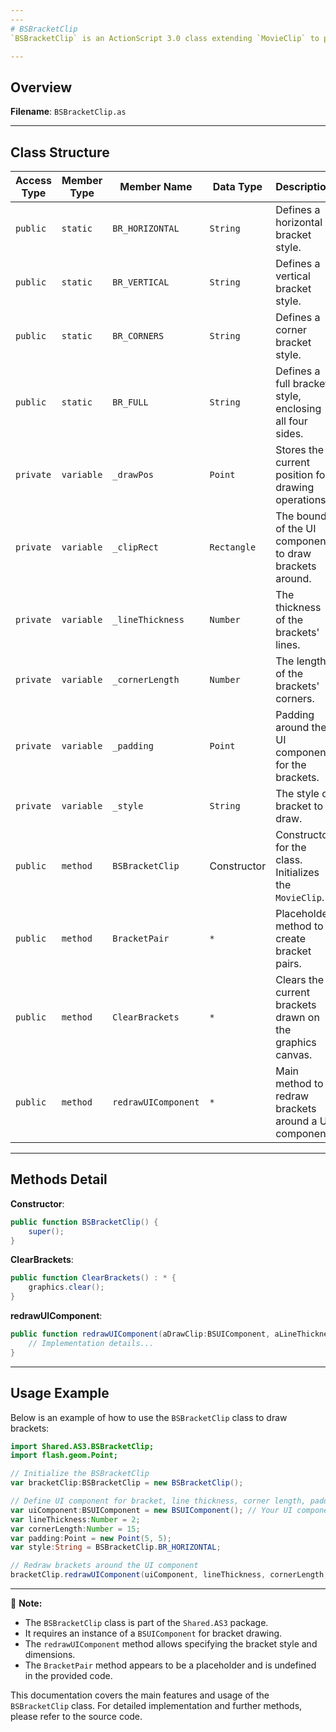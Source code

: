 ```yaml
---
---
# BSBracketClip
`BSBracketClip` is an ActionScript 3.0 class extending `MovieClip` to provide functionality for drawing bracket shapes around UI components in different styles.

---
```


## Overview
**Filename**: `BSBracketClip.as`

---

## Class Structure

| Access Type | Member Type | Member Name       | Data Type        | Description                                              |
|-------------|-------------|-------------------|------------------|----------------------------------------------------------|
| `public`    | `static`    | `BR_HORIZONTAL`   | `String`         | Defines a horizontal bracket style.                      |
| `public`    | `static`    | `BR_VERTICAL`     | `String`         | Defines a vertical bracket style.                        |
| `public`    | `static`    | `BR_CORNERS`      | `String`         | Defines a corner bracket style.                          |
| `public`    | `static`    | `BR_FULL`         | `String`         | Defines a full bracket style, enclosing all four sides.  |
| `private`   | `variable`  | `_drawPos`        | `Point`          | Stores the current position for drawing operations.      |
| `private`   | `variable`  | `_clipRect`       | `Rectangle`      | The bounds of the UI component to draw brackets around.  |
| `private`   | `variable`  | `_lineThickness`  | `Number`         | The thickness of the brackets' lines.                    |
| `private`   | `variable`  | `_cornerLength`   | `Number`         | The length of the brackets' corners.                     |
| `private`   | `variable`  | `_padding`        | `Point`          | Padding around the UI component for the brackets.        |
| `private`   | `variable`  | `_style`          | `String`         | The style of bracket to draw.                            |
| `public`    | `method`    | `BSBracketClip`   | Constructor      | Constructor for the class. Initializes the `MovieClip`.  |
| `public`    | `method`    | `BracketPair`     | `*`              | Placeholder method to create bracket pairs.              |
| `public`    | `method`    | `ClearBrackets`   | `*`              | Clears the current brackets drawn on the graphics canvas.|
| `public`    | `method`    | `redrawUIComponent` | `*`            | Main method to redraw brackets around a UI component.    |

---

## Methods Detail

**Constructor**:
```actionscript
public function BSBracketClip() {
    super();
}
```

**ClearBrackets**:
```actionscript
public function ClearBrackets() : * {
    graphics.clear();
}
```

**redrawUIComponent**:
```actionscript
public function redrawUIComponent(aDrawClip:BSUIComponent, aLineThickness:Number, aCornerLength:Number, aPadding:Point, aStyle:String) : * {
    // Implementation details...
}
```

---

## Usage Example

Below is an example of how to use the `BSBracketClip` class to draw brackets:

```actionscript
import Shared.AS3.BSBracketClip;
import flash.geom.Point;

// Initialize the BSBracketClip
var bracketClip:BSBracketClip = new BSBracketClip();

// Define UI component for bracket, line thickness, corner length, padding, and style
var uiComponent:BSUIComponent = new BSUIComponent(); // Your UI component
var lineThickness:Number = 2;
var cornerLength:Number = 15;
var padding:Point = new Point(5, 5);
var style:String = BSBracketClip.BR_HORIZONTAL;

// Redraw brackets around the UI component
bracketClip.redrawUIComponent(uiComponent, lineThickness, cornerLength, padding, style);
```

---

🔵 **Note:**
- The `BSBracketClip` class is part of the `Shared.AS3` package.
- It requires an instance of a `BSUIComponent` for bracket drawing.
- The `redrawUIComponent` method allows specifying the bracket style and dimensions.
- The `BracketPair` method appears to be a placeholder and is undefined in the provided code.

This documentation covers the main features and usage of the `BSBracketClip` class.
For detailed implementation and further methods, please refer to the source code.
